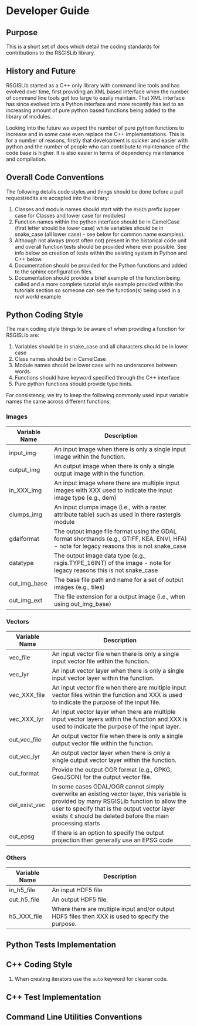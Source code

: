 # Developer Guide

## Purpose
This is a short set of docs which detail the coding standards for contributions to the RSGISLib library.

## History and Future
RSGISLib started as a C++ only library with command line tools and has evolved over time, 
first providing an XML based interface when the number of command line tools got too large 
to easily maintain. That XML interface has since evolved into a Python interface and more
recently has led to an increasing amount of pure python based functions being added to the 
library of modules. 

Looking into the future we expect the number of pure python functions to increase and in 
some case even replace the C++ implementations. This is for a number of reasons, firstly
that development is quicker and easier with python and the number of people who can contribute
to maintenance of the code base is higher. It is also easier in terms of dependency maintenance
and compilation.

## Overall Code Conventions

The following details code styles and things should be done before a pull request/edits 
are accepted into the library:

1. Classes and module names should start with the `RSGIS` prefix (upper case for Classes 
   and lower case for modules)
2. Function names within the python interface should be in CamelCase (first letter should be 
   lower case) while variables should be in snake_case (all lower case) - see below for common 
   name examples).
3. Although not always (most often not) present in the historical code unit and overall 
   function tests should be provided where ever possible. See info below on creation of 
   tests within the existing system in Python and C++ below.
4. Documentation should be provided for the Python functions and added to the sphinx configuration files.
5. Documentation should provide a brief example of the function being called and a more complete tutorial 
   style example provided within the tutorials section so someone can see the function(s) being used in a
   *real world* example


## Python Coding Style

The main coding style things to be aware of when providing a function for RSGISLib are:

1. Variables should be in snake_case and all characters should be in lower case
2. Class names should be in CamelCase
3. Module names should be lower case with no underscores between words.
4. Functions should have keyword specified through the C++ interface
5. Pure python functions should provide type hints.

For consistency, we try to keep the following commonly used input variable names the same across different
functions:

### Images

| Variable Name | Description |
| ----------- | ----------- |
| input_img | An input image when there is only a single input image within the function. |
| output_img | An output image when there is only a single output image within the function. |
| in_XXX_img | An input image where there are multiple input images with XXX used to indicate the input image type (e.g., dem) |
| clumps_img | An input clumps image (i.e., with a raster attribute table) such as used in there rastergis module|
| gdalformat | The output image file format using the GDAL format shorthands (e.g., GTIFF, KEA, ENVI, HFA) - note for legacy reasons this is not snake_case|
| datatype | The output image data type (e.g., rsgis.TYPE_16INT) of the image - note for legacy reasons this is not snake_case|
| out_img_base | The base file path and name for a set of output images (e.g., tiles) |
| out_img_ext | The file extension for a output image (i.e., when using out_img_base) |

### Vectors

| Variable Name | Description |
| ----------- | ----------- |
| vec_file | An input vector file when there is only a single input vector file within the function. |
| vec_lyr | An input vector layer when there is only a single input vector layer within the function. |
| vec_XXX_file | An input vector file when there are multiple input vector files within the function and XXX is used to indicate the purpose of the input file. |
| vec_XXX_lyr | An input vector layer when there are multiple input vector layers within the function and XXX is used to indicate the purpose of the input layer. |
| out_vec_file | An output vector file when there is only a single output vector file within the function. |
| out_vec_lyr | An output vector layer when there is only a single output vector layer within the function. |
| out_format | Provide the output OGR format (e.g., GPKG, GeoJSON) for the output vector file. |
| del_exist_vec | In some cases GDAL/OGR cannot simply overwrite an existing vector layer, this variable is provided by many RSGISLib function to allow the user to specify that is the output vector layer exists it should be deleted before the main processing starts| 
| out_epsg | If there is an option to specify the output projection then generally use an EPSG code |

### Others
| Variable Name | Description |
| ----------- | ----------- |
| in_h5_file | An input HDF5 file |
| out_h5_file | An output HDF5 file. |
| h5_XXX_file | Where there are multiple input and/or output HDF5 files then XXX is used to specify the purpose. |




## Python Tests Implementation


## C++ Coding Style

1. When creating iterators use the `auto` keyword for cleaner code.

## C++ Test Implementation


## Command Line Utilities Conventions





